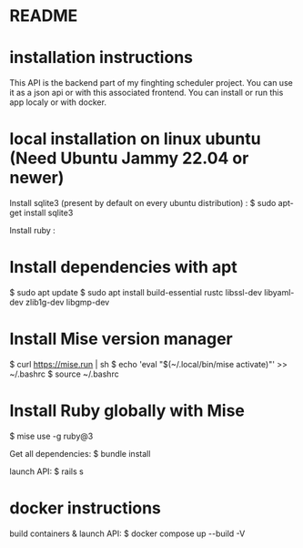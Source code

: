 # README

# installation instructions
This API is the backend part of my finghting scheduler project. You can use it as a json api or with this associated frontend. You can install or run this app localy or with docker.

# local installation on linux ubuntu (Need Ubuntu Jammy 22.04 or newer)
Install sqlite3 (present by default on every ubuntu distribution) :
  $ sudo apt-get install sqlite3

Install ruby :
  # Install dependencies with apt
  $ sudo apt update
  $ sudo apt install build-essential rustc libssl-dev libyaml-dev zlib1g-dev libgmp-dev

  # Install Mise version manager
  $ curl https://mise.run | sh
  $ echo 'eval "$(~/.local/bin/mise activate)"' >> ~/.bashrc
  $ source ~/.bashrc

  # Install Ruby globally with Mise
  $ mise use -g ruby@3

Get all dependencies:
  $ bundle install

launch API:
  $ rails s

# docker instructions
build containers & launch API:
  $ docker compose up --build -V